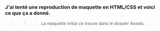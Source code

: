 ### J'ai tenté une reproduction de maquette en HTML/CSS et voici ce que ça a donné.

> > > La maquette initial ce trouve dans le dossier Assets.
